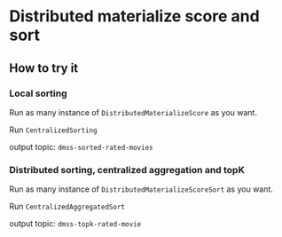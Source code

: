 # Distributed materialize score and sort

## How to try it

### Local sorting
Run as many instance of `DistributedMaterializeScore` as you want.

Run `CentralizedSorting`

output topic: `dmss-sorted-rated-movies`

### Distributed sorting, centralized aggregation and topK 
Run as many instance of `DistributedMaterializeScoreSort` as you want.

Run `CentralizedAggregatedSort`

output topic: `dmss-topk-rated-movie`

